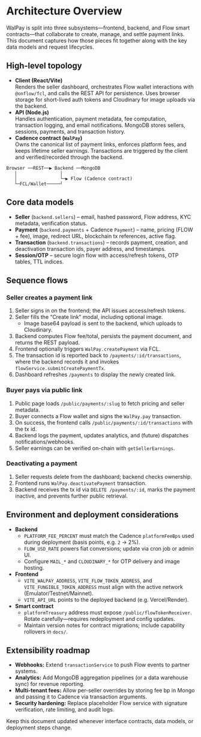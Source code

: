 # Architecture Overview

WalPay is split into three subsystems—frontend, backend, and Flow smart contracts—that collaborate to create, manage, and settle payment links. This document captures how those pieces fit together along with the key data models and request lifecycles.

## High-level topology
- **Client (React/Vite)**  
  Renders the seller dashboard, orchestrates Flow wallet interactions with `@onflow/fcl`, and calls the REST API for persistence. Uses browser storage for short-lived auth tokens and Cloudinary for image uploads via the backend.
- **API (Node.js)**  
  Handles authentication, payment metadata, fee computation, transaction logging, and email notifications. MongoDB stores sellers, sessions, payments, and transaction history.
- **Cadence contract (`WalPay`)**  
  Owns the canonical list of payment links, enforces platform fees, and keeps lifetime seller earnings. Transactions are triggered by the client and verified/recorded through the backend.

```
Browser ──REST──▶ Backend ──MongoDB
   │                │
   │                └─▶ Flow (Cadence contract)
   └─FCL/Wallet─────┘
```

## Core data models
- **Seller** (`backend.sellers`) – email, hashed password, Flow address, KYC metadata, verification status.
- **Payment** (`backend.payments` + Cadence `Payment`) – name, pricing (FLOW + fee), image, redirect URL, blockchain tx references, active flag.
- **Transaction** (`backend.transactions`) – records payment, creation, and deactivation transaction ids, payer address, and timestamps.
- **Session/OTP** – secure login flow with access/refresh tokens, OTP tables, TTL indices.

## Sequence flows

### Seller creates a payment link
1. Seller signs in on the frontend; the API issues access/refresh tokens.
2. Seller fills the “Create link” modal, including optional image.  
   - Image base64 payload is sent to the backend, which uploads to Cloudinary.
3. Backend computes Flow fee/total, persists the payment document, and returns the REST payload.
4. Frontend optionally triggers `WalPay.createPayment` via FCL.  
5. The transaction id is reported back to `/payments/:id/transactions`, where the backend records it and invokes `flowService.submitCreatePaymentTx`.
6. Dashboard refreshes `/payments` to display the newly created link.

### Buyer pays via public link
1. Public page loads `/public/payments/:slug` to fetch pricing and seller metadata.
2. Buyer connects a Flow wallet and signs the `WalPay.pay` transaction.  
3. On success, the frontend calls `/public/payments/:id/transactions` with the tx id.
4. Backend logs the payment, updates analytics, and (future) dispatches notifications/webhooks.
5. Seller earnings can be verified on-chain with `getSellerEarnings`.

### Deactivating a payment
1. Seller requests delete from the dashboard; backend checks ownership.
2. Frontend runs `WalPay.deactivatePayment` transaction.
3. Backend receives the tx id via `DELETE /payments/:id`, marks the payment inactive, and prevents further public retrieval.

## Environment and deployment considerations
- **Backend**
  - `PLATFORM_FEE_PERCENT` must match the Cadence `platformFeeBps` used during deployment (basis points, e.g. `2` → 2%).
  - `FLOW_USD_RATE` powers fiat conversions; update via cron job or admin UI.
  - Configure `MAIL_*` and `CLOUDINARY_*` for OTP delivery and image hosting.
- **Frontend**
  - `VITE_WALPAY_ADDRESS`, `VITE_FLOW_TOKEN_ADDRESS`, and `VITE_FUNGIBLE_TOKEN_ADDRESS` must align with the active network (Emulator/Testnet/Mainnet).
  - `VITE_API_URL` points to the deployed backend (e.g. Vercel/Render).
- **Smart contract**
  - `platformTreasury` address must expose `/public/flowTokenReceiver`. Rotate carefully—requires redeployment and config updates.
  - Maintain version notes for contract migrations; include capability rollovers in `docs/`.

## Extensibility roadmap
- **Webhooks:** Extend `transactionService` to push Flow events to partner systems.
- **Analytics:** Add MongoDB aggregation pipelines (or a data warehouse sync) for revenue reporting.
- **Multi-tenant fees:** Allow per-seller overrides by storing fee bp in Mongo and passing it to Cadence via transaction arguments.
- **Security hardening:** Replace placeholder Flow service with signature verification, rate limiting, and audit logs.

Keep this document updated whenever interface contracts, data models, or deployment steps change.
